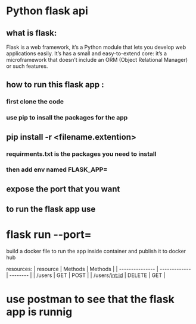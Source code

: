 # Python flask api

## what is flask:
Flask is a web framework, it’s a Python module that lets you develop web applications easily. It’s has a small and easy-to-extend core: it’s a microframework that doesn’t include an ORM (Object Relational Manager) or such features.

## how to run this flask app :

### first clone the code
### use pip to insall the packages for the app 
## pip install -r <filename.extention>
### requirments.txt is the packages you need to install
### then add env named FLASK_APP=<python file.py>

## expose the port that you want 
  
## to run the flask app use 
# flask run --port=<the exposed port>

  
build a docker file to run the app inside container and publish it to docker hub 
  
  
  
resources:
| resource        | Methods       | Methods  |
| --------------- | ------------- | -------- |
| /users          | GET           | POST     |
| /users/<int:id> | DELETE        | GET      |
  
 # use postman to see that the flask app is runnig 
  
